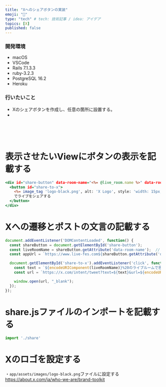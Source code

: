 ```yaml
---
title: "Xへのシェアボタンの実装"
emoji: "🔘"
type: "tech" # tech: 技術記事 / idea: アイデア
topics: [X]
published: false
---
```

### 開発環境
- macOS
- VSCode
- Rails 7.1.3.3
- ruby-3.2.3
- PostgreSQL 16.2
- Heroku

### 行いたいこと
- Xのシェアボタンを作成し、任意の箇所に設置する。
- 


<br>
<br>
<br>

# 表示させたいViewにボタンの表示を記載する
```rb:app/views/live_rooms/show.html.erb
<div id="share-button" data-room-name="<%= @live_room.name %>" data-room-url="<%= live_room_path(@live_room) %>">
  <button id="share-to-x">
    <%= image_tag 'logo-black.png', alt: 'X Logo', style: 'width: 15px; height: 15px;' %>
    でライブをシェアする
  </button>
</div>
```

# Xへの遷移とポストの文言の記載する
```rb:app/javascript/share.js
document.addEventListener('DOMContentLoaded', function() {
  const shareButton = document.getElementById('share-button');
  const liveRoomName = shareButton.getAttribute('data-room-name');  // データ属性からルーム名を取得
  const appUrl = `https://www.live-fes.com${shareButton.getAttribute('data-room-url')}`;  // URLを取得

  document.getElementById('share-to-x').addEventListener('click', function() {
    const text = `${encodeURIComponent(liveRoomName)}%20のライブルームで思い出を共有しよう！%20%23Live_Fes%20%0a`;  // 名前をエンコード
    const url = `https://x.com/intent/tweet?text=${text}&url=${encodeURIComponent(appUrl)}`;  // URLもエンコード

    window.open(url, "_blank");
  });
});
```
# share.jsファイルのインポートを記載する
```rb:app/javascript/application.js
import './share'
```

# Xのロゴを設定する
・`app/assets/images/logo-black.png`ファイルに設定する
https://about.x.com/ja/who-we-are/brand-toolkit

<br>
<br>
<br>